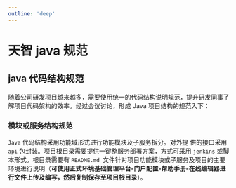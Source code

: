 ```yaml
---
outline: 'deep'
---
```


# 天智 java 规范

## java 代码结构规范

随着公司研发项目越来越多，需要使用统一的代码结构说明规范，提升研发同事了解项目代码架构的效率。经过会议讨论，形成 Java
项目结构的规范入下：

### 模块或服务结构规范

`Java` 代码结构采用功能域形式进行功能模块及子服务拆分。对外提
供的接口采用 `api` 包封装。项目根目录需要提供一键整服务部署方案，方式可采用 `jenkins` 或脚本形式。根目录需要有 `README.md `文件针对项目功能模块或子服务及项目的主要环境进行说明（**可使用正式环境基础管理平台-门户配置-帮助手册-在线编辑器进行文件上传及编写，然后复制保存至项目根目录**）。

